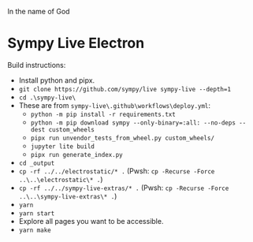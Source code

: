 In the name of God

# Sympy Live Electron

Build instructions:

- Install python and pipx.
- `git clone https://github.com/sympy/live sympy-live --depth=1`
- `cd .\sympy-live\`
- These are from `sympy-live\.github\workflows\deploy.yml`:
    - `python -m pip install -r requirements.txt`
    - `python -m pip download sympy --only-binary=:all: --no-deps --dest custom_wheels`
    - `pipx run unvendor_tests_from_wheel.py custom_wheels/`
    - `jupyter lite build`
    - `pipx run generate_index.py`
- `cd _output`
- `cp -rf ../../electrostatic/* .` (Pwsh: `cp -Recurse -Force ..\..\electrostatic\* .`)
- `cp -rf ../../sympy-live-extras/* .` (Pwsh: `cp -Recurse -Force ..\..\sympy-live-extras\* .`)
- `yarn`
- `yarn start`
- Explore all pages you want to be accessible.
- `yarn make`
